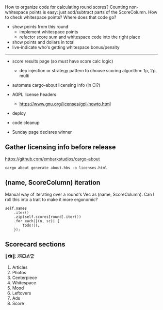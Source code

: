 How to organize code for calculating round scores?
Counting non-whitespace points is easy: just add/subtract parts of the ScoreColumn. How to check whitespace points? Where does that code go?

* show points from this round
    * implement whitespace points
    * refactor score sum and whitespace code into the right place
* show points and dollars in total
* live-indicate who's getting whitespace bonus/penalty

---

* score results page (so must have score calc logic)
    * dep injection or strategy pattern to choose scoring algorithm: 1p, 2p, multi
* automate cargo-about licensing info (in CI?)
* AGPL license headers
    * https://www.gnu.org/licenses/gpl-howto.html
* deploy

* code cleanup
* Sunday page declares winner

## Gather licensing info before release
https://github.com/embarkstudios/cargo-about

    cargo about generate about.hbs -o licenses.html

## (name, ScoreColumn) iteration
Manual way of iterating over a round's Vec as (name, ScoreColumn). Can I roll this into a trait to make it more ergonomic?

```
self.names
    .iter()
    .zip(self.scores[round].iter())
    .for_each(|(n, sc)| {
        todo!();
    });
```

## Scorecard sections
📰📷🌟⛶😿❎💰🏆
1. Articles
2. Photos
3. Centerpiece
4. Whitespace
5. Mood
6. Leftovers
7. Ads
8. Score